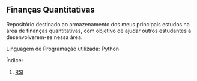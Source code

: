 ## Finanças Quantitativas

Repositório destinado ao armazenamento dos meus principais estudos na área de finanças quantitativas, com objetivo de ajudar outros estudantes a desenvolverem-se nessa área.

Linguagem de Programação utilizada: Python

Índice:
1. [RSI](https://github.com/maicon-reis/financas_quantitativas/blob/main/RSI_Trade_Fun%C3%A7%C3%A3o.ipynb)
